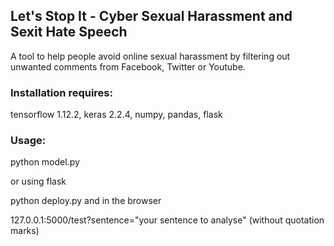 
## Let's Stop It - Cyber Sexual Harassment and Sexit Hate Speech

A tool to help people avoid online sexual harassment by filtering out unwanted comments from Facebook, Twitter or Youtube.

### Installation requires:
tensorflow 1.12.2,
keras 2.2.4, 
numpy,
pandas,
flask

### Usage:
python model.py

or using flask

python deploy.py and in the browser

127.0.0.1:5000/test?sentence="your sentence to analyse" (without quotation marks)


